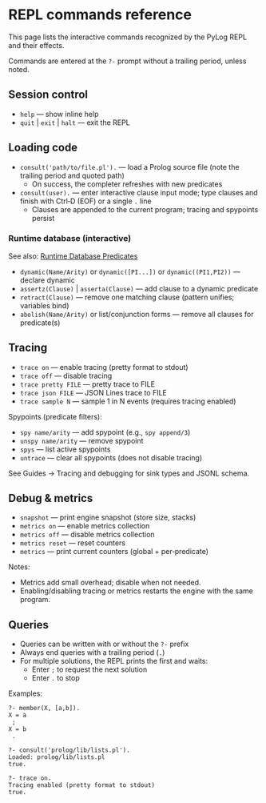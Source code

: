 # REPL commands reference

This page lists the interactive commands recognized by the PyLog REPL and their effects.

Commands are entered at the `?-` prompt without a trailing period, unless noted.

## Session control

- `help` — show inline help
- `quit` | `exit` | `halt` — exit the REPL

## Loading code

- `consult('path/to/file.pl').` — load a Prolog source file (note the trailing period and quoted path)
  - On success, the completer refreshes with new predicates
- `consult(user).` — enter interactive clause input mode; type clauses and finish with Ctrl‑D (EOF) or a single `.` line
  - Clauses are appended to the current program; tracing and spypoints persist

### Runtime database (interactive)

See also: [Runtime Database Predicates](./runtime-db.md)

- `dynamic(Name/Arity)` or `dynamic([PI...])` or `dynamic((PI1,PI2))` — declare dynamic
- `assertz(Clause)` | `asserta(Clause)` — add clause to a dynamic predicate
- `retract(Clause)` — remove one matching clause (pattern unifies; variables bind)
- `abolish(Name/Arity)` or list/conjunction forms — remove all clauses for predicate(s)

## Tracing

- `trace on` — enable tracing (pretty format to stdout)
- `trace off` — disable tracing
- `trace pretty FILE` — pretty trace to FILE
- `trace json FILE` — JSON Lines trace to FILE
- `trace sample N` — sample 1 in N events (requires tracing enabled)

Spypoints (predicate filters):

- `spy name/arity` — add spypoint (e.g., `spy append/3`)
- `unspy name/arity` — remove spypoint
- `spys` — list active spypoints
- `untrace` — clear all spypoints (does not disable tracing)

See Guides → Tracing and debugging for sink types and JSONL schema.

## Debug & metrics

- `snapshot` — print engine snapshot (store size, stacks)
- `metrics on` — enable metrics collection
- `metrics off` — disable metrics collection
- `metrics reset` — reset counters
- `metrics` — print current counters (global + per‑predicate)

Notes:
- Metrics add small overhead; disable when not needed.
- Enabling/disabling tracing or metrics restarts the engine with the same program.

## Queries

- Queries can be written with or without the `?-` prefix
- Always end queries with a trailing period (`.`)
- For multiple solutions, the REPL prints the first and waits:
  - Enter `;` to request the next solution
  - Enter `.` to stop

Examples:

```text
?- member(X, [a,b]).
X = a
 ;
X = b
 .

?- consult('prolog/lib/lists.pl').
Loaded: prolog/lib/lists.pl
true.

?- trace on.
Tracing enabled (pretty format to stdout)
true.
```
